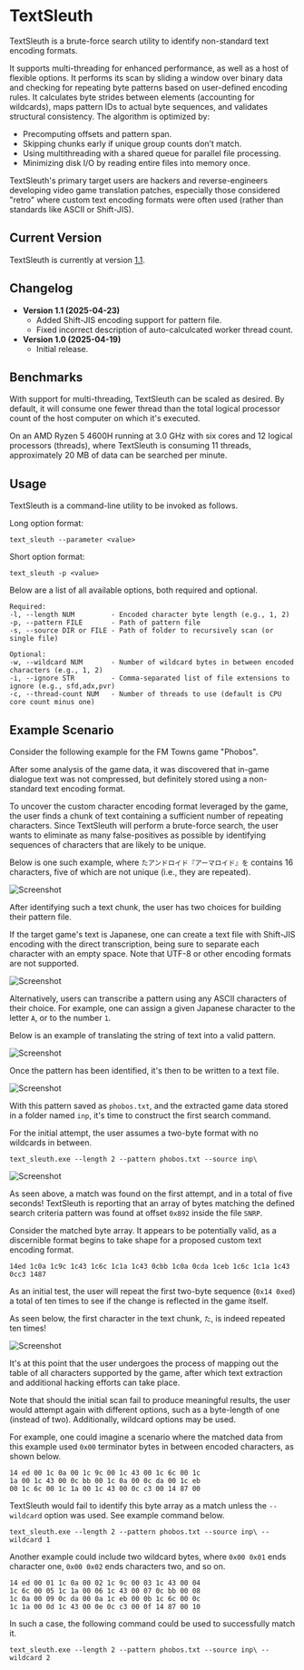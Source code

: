 # TextSleuth
TextSleuth is a brute-force search utility to identify non-standard text encoding formats.

It supports multi-threading for enhanced performance, as well as a host of flexible options. It performs its scan by sliding a window over binary data and checking for repeating byte patterns based on user-defined encoding rules. It calculates byte strides between elements (accounting for wildcards), maps pattern IDs to actual byte sequences, and validates structural consistency. The algorithm is optimized by:

- Precomputing offsets and pattern span.
- Skipping chunks early if unique group counts don’t match.
- Using multithreading with a shared queue for parallel file processing.
- Minimizing disk I/O by reading entire files into memory once.

TextSleuth's primary target users are hackers and reverse-engineers developing video game translation patches, especially those considered "retro" where custom text encoding formats were often used (rather than standards like ASCII or Shift-JIS).

## Current Version
TextSleuth is currently at version [1.1](https://github.com/DerekPascarella/TextSleuth/releases/download/1.1/TextSleuth.v1.1.zip).

## Changelog
- **Version 1.1 (2025-04-23)**
    - Added Shift-JIS encoding support for pattern file.
    - Fixed incorrect description of auto-calculcated worker thread count.
- **Version 1.0 (2025-04-19)**
    - Initial release.

## Benchmarks
With support for multi-threading, TextSleuth can be scaled as desired. By default, it will consume one fewer thread than the total logical processor count of the host computer on which it's executed.

On an AMD Ryzen 5 4600H running at 3.0 GHz with six cores and 12 logical processors (threads), where TextSleuth is consuming 11 threads, approximately 20 MB of data can be searched per minute.

## Usage
TextSleuth is a command-line utility to be invoked as follows.

Long option format:
```
text_sleuth --parameter <value>
```

Short option format:
```
text_sleuth -p <value>
```

Below are a list of all available options, both required and optional.
```
Required:
-l, --length NUM         - Encoded character byte length (e.g., 1, 2)
-p, --pattern FILE       - Path of pattern file
-s, --source DIR or FILE - Path of folder to recursively scan (or single file)

Optional:
-w, --wildcard NUM       - Number of wildcard bytes in between encoded characters (e.g., 1, 2)
-i, --ignore STR         - Comma-separated list of file extensions to ignore (e.g., sfd,adx,pvr)
-c, --thread-count NUM   - Number of threads to use (default is CPU core count minus one)
```

## Example Scenario
Consider the following example for the FM Towns game "Phobos".

After some analysis of the game data, it was discovered that in-game dialogue text was not compressed, but definitely stored using a non-standard text encoding format.

To uncover the custom character encoding format leveraged by the game, the user finds a chunk of text containing a sufficient number of repeating characters. Since TextSleuth will perform a brute-force search, the user wants to eliminate as many false-positives as possible by identifying sequences of characters that are likely to be unique.

Below is one such example, where `たアンドロイド『アーマロイド』を` contains 16 characters, five of which are not unique (i.e., they are repeated).

![Screenshot](https://github.com/DerekPascarella/TextSleuth/blob/main/images/in-game_screenshot.png?raw=true)

After identifying such a text chunk, the user has two choices for building their pattern file.

If the target game's text is Japanese, one can create a text file with Shift-JIS encoding with the direct transcription, being sure to separate each character with an empty space. Note that UTF-8 or other encoding formats are not supported.

![Screenshot](https://github.com/DerekPascarella/TextSleuth/blob/main/images/notepad_jp.png?raw=true)

Alternatively, users can transcribe a pattern using any ASCII characters of their choice. For example, one can assign a given Japanese character to the letter `A`, or to the number `1`.

Below is an example of translating the string of text into a valid pattern.

![Screenshot](https://github.com/DerekPascarella/TextSleuth/blob/main/images/text_pattern.png?raw=true)

Once the pattern has been identified, it's then to be written to a text file.

![Screenshot](https://github.com/DerekPascarella/TextSleuth/blob/main/images/notepad.png?raw=true)

With this pattern saved as `phobos.txt`, and the extracted game data stored in a folder named `inp`, it's time to construct the first search command.

For the initial attempt, the user assumes a two-byte format with no wildcards in between.

`text_sleuth.exe --length 2 --pattern phobos.txt --source inp\`

![Screenshot](https://github.com/DerekPascarella/TextSleuth/blob/main/images/terminal.png?raw=true)

As seen above, a match was found on the first attempt, and in a total of five seconds! TextSleuth is reporting that an array of bytes matching the defined search criteria pattern was found at offset `0x892` inside the file `SNRP`.

Consider the matched byte array. It appears to be potentially valid, as a discernible format begins to take shape for a proposed custom text encoding format.

```
14ed 1c0a 1c9c 1c43 1c6c 1c1a 1c43 0cbb 1c0a 0cda 1ceb 1c6c 1c1a 1c43 0cc3 1487
```

As an initial test, the user will repeat the first two-byte sequence (`0x14 0xed`) a total of ten times to see if the change is reflected in the game itself.

As seen below, the first character in the text chunk, `た`, is indeed repeated ten times!

![Screenshot](https://github.com/DerekPascarella/TextSleuth/blob/main/images/change_test.png?raw=true)

It's at this point that the user undergoes the process of mapping out the table of all characters supported by the game, after which text extraction and additional hacking efforts can take place.

Note that should the initial scan fail to produce meaningful results, the user would attempt again with different options, such as a byte-length of one (instead of two). Additionally, wildcard options may be used.

For example, one could imagine a scenario where the matched data from this example used `0x00` terminator bytes in between encoded characters, as shown below.

```
14 ed 00 1c 0a 00 1c 9c 00 1c 43 00 1c 6c 00 1c
1a 00 1c 43 00 0c bb 00 1c 0a 00 0c da 00 1c eb
00 1c 6c 00 1c 1a 00 1c 43 00 0c c3 00 14 87 00
```

TextSleuth would fail to identify this byte array as a match unless the `--wildcard` option was used. See example command below.

`text_sleuth.exe --length 2 --pattern phobos.txt --source inp\ --wildcard 1`

Another example could include two wildcard bytes, where `0x00 0x01` ends character one, `0x00 0x02` ends characters two, and so on.

```
14 ed 00 01 1c 0a 00 02 1c 9c 00 03 1c 43 00 04
1c 6c 00 05 1c 1a 00 06 1c 43 00 07 0c bb 00 08
1c 0a 00 09 0c da 00 0a 1c eb 00 0b 1c 6c 00 0c
1c 1a 00 0d 1c 43 00 0e 0c c3 00 0f 14 87 00 10
```

In such a case, the following command could be used to successfully match it.

`text_sleuth.exe --length 2 --pattern phobos.txt --source inp\ --wildcard 2`
